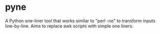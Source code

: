 # pyne
A Python one-liner tool that works similar to "perl -ne" to transform inputs line-by-line. Aims to replace awk scripts with simple one liners.
